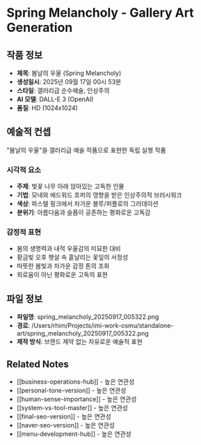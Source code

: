# Spring Melancholy - Gallery Art Generation

## 작품 정보
- **제목**: 봄날의 우울 (Spring Melancholy)
- **생성일시**: 2025년 09월 17일 00시 53분
- **스타일**: 갤러리급 순수예술, 인상주의
- **AI 모델**: DALL-E 3 (OpenAI)
- **품질**: HD (1024x1024)

## 예술적 컨셉
"봄날의 우울"을 갤러리급 예술 작품으로 표현한 독립 실행 작품

### 시각적 요소
- **주제**: 벚꽃 나무 아래 앉아있는 고독한 인물
- **기법**: 모네와 에드워드 호퍼의 영향을 받은 인상주의적 브러시워크
- **색상**: 파스텔 핑크에서 차가운 블루/퍼플로의 그러데이션
- **분위기**: 아름다움과 슬픔이 공존하는 평화로운 고독감

### 감정적 표현
- 봄의 생명력과 내적 우울감의 미묘한 대비
- 황금빛 오후 햇살 속 흩날리는 꽃잎의 서정성
- 따뜻한 봄빛과 차가운 감정 톤의 조화
- 외로움이 아닌 평화로운 고독의 표현

## 파일 정보
- **파일명**: spring_melancholy_20250917_005322.png
- **경로**: /Users/rhim/Projects/imi-work-osmu/standalone-art/spring_melancholy_20250917_005322.png
- **제작 방식**: 브랜드 제약 없는 자유로운 예술적 표현

## Related Notes
- [[business-operations-hub]] - 높은 연관성
- [[personal-tone-version]] - 높은 연관성
- [[human-sense-importance]] - 높은 연관성
- [[system-vs-tool-master]] - 높은 연관성
- [[final-seo-version]] - 높은 연관성
- [[naver-seo-version]] - 높은 연관성
- [[menu-development-hub]] - 높은 연관성
